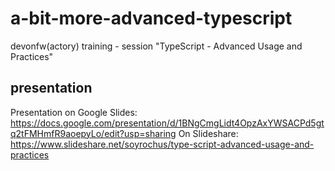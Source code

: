 # a-bit-more-advanced-typescript
devonfw(actory) training - session "TypeScript - Advanced Usage and Practices"

## presentation
Presentation on Google Slides: https://docs.google.com/presentation/d/1BNgCmgLidt4OpzAxYWSACPd5gtq2tFMHmfR9aoepyLo/edit?usp=sharing
On Slideshare: https://www.slideshare.net/soyrochus/type-script-advanced-usage-and-practices
